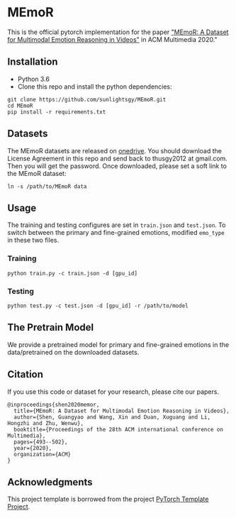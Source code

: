 # MEmoR

This is the official pytorch implementation for the paper ["MEmoR: A Dataset for Multimodal Emotion Reasoning in Videos"](https://dl.acm.org/doi/10.1145/3394171.3413909) in ACM Multimedia 2020."

## Installation
- Python 3.6
- Clone this repo and install the python dependencies:
```
git clone https://github.com/sunlightsgy/MEmoR.git
cd MEmoR
pip install -r requirements.txt
```

## Datasets
The MEmoR datasets are released on [onedrive](https://tsinghuaeducn-my.sharepoint.com/:f:/g/personal/xin_wang_tsinghua_edu_cn/Eq4cmdFBF1RDjyM_Pd3VRQcBZAr4IZCeYRZ_Dzh_1tFFHg?e=I4DmiC). You should download the License Agreement in this repo and send back to thusgy2012 at gmail.com. Then you will get the password. Once downloaded, please set a soft link to the MEmoR dataset:

```
ln -s /path/to/MEmoR data
```

## Usage
The training and testing configures are set in `train.json` and `test.json`. To switch between the primary and fine-grained emotions, modified `emo_type` in these two files.

### Training
```
python train.py -c train.json -d [gpu_id]
```
### Testing
```
python test.py -c test.json -d [gpu_id] -r /path/to/model
```

## The Pretrain Model
We provide a pretrained model for primary and fine-grained emotions in the data/pretrained on the downloaded datasets.


## Citation

If you use this code or dataset for your research, please cite our papers.

```
@inproceedings{shen2020memor,
  title={MEmoR: A Dataset for Multimodal Emotion Reasoning in Videos},
  author={Shen, Guangyao and Wang, Xin and Duan, Xuguang and Li, Hongzhi and Zhu, Wenwu},
  booktitle={Proceedings of the 28th ACM international conference on Multimedia},
  pages={493--502},
  year={2020},
  organization={ACM}
}
```

## Acknowledgments

This project template is borrowed from the project [PyTorch Template Project](https://github.com/victoresque/pytorch-template). 
